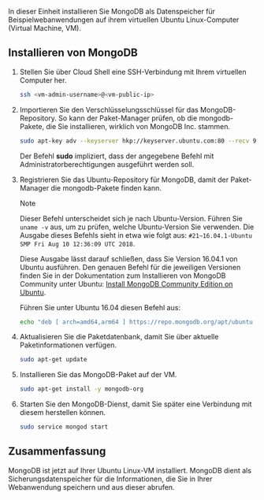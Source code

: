 In dieser Einheit installieren Sie MongoDB als Datenspeicher für Beispielwebanwendungen auf ihrem virtuellen Ubuntu Linux-Computer (Virtual Machine, VM).

## <a name="install-mongodb"></a>Installieren von MongoDB

1. Stellen Sie über Cloud Shell eine SSH-Verbindung mit Ihrem virtuellen Computer her.

    ```bash
    ssh <vm-admin-username>@<vm-public-ip>
    ```

1. Importieren Sie den Verschlüsselungsschlüssel für das MongoDB-Repository. So kann der Paket-Manager prüfen, ob die mongodb-Pakete, die Sie installieren, wirklich von MongoDB Inc. stammen.

    ```bash
    sudo apt-key adv --keyserver hkp://keyserver.ubuntu.com:80 --recv 9DA31620334BD75D9DCB49F368818C72E52529D4
    ```

    Der Befehl **sudo** impliziert, dass der angegebene Befehl mit Administratorberechtigungen ausgeführt werden soll.

1. Registrieren Sie das Ubuntu-Repository für MongoDB, damit der Paket-Manager die mongodb-Pakete finden kann.

    > [!NOTE]
    > Dieser Befehl unterscheidet sich je nach Ubuntu-Version. Führen Sie `uname -v` aus, um zu prüfen, welche Ubuntu-Version Sie verwenden.
    > Die Ausgabe dieses Befehls sieht in etwa wie folgt aus: `#21~16.04.1-Ubuntu SMP Fri Aug 10 12:36:09 UTC 2018`.
    >
    > Diese Ausgabe lässt darauf schließen, dass Sie Version 16.04.1 von Ubuntu ausführen.
    > Den genauen Befehl für die jeweiligen Versionen finden Sie in der Dokumentation zum Installieren von MongoDB Community unter Ubuntu: [Install MongoDB Community Edition on Ubuntu](https://docs.mongodb.com/manual/tutorial/install-mongodb-on-ubuntu/).

    Führen Sie unter Ubuntu 16.04 diesen Befehl aus:

    ```bash
    echo "deb [ arch=amd64,arm64 ] https://repo.mongodb.org/apt/ubuntu xenial/mongodb-org/4.0 multiverse" | sudo tee /etc/apt/sources.list.d/mongodb-org-4.0.list
    ```

1. Aktualisieren Sie die Paketdatenbank, damit Sie über aktuelle Paketinformationen verfügen.

    ```bash
    sudo apt-get update
    ```

1. Installieren Sie das MongoDB-Paket auf der VM.

    ```bash
    sudo apt-get install -y mongodb-org
    ```

1. Starten Sie den MongoDB-Dienst, damit Sie später eine Verbindung mit diesem herstellen können.

    ```bash
    sudo service mongod start
    ```

## <a name="summary"></a>Zusammenfassung

MongoDB ist jetzt auf Ihrer Ubuntu Linux-VM installiert. MongoDB dient als Sicherungsdatenspeicher für die Informationen, die Sie in Ihrer Webanwendung speichern und aus dieser abrufen.
